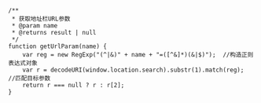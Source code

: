    /**
     * 获取地址栏URL参数
     * @param name
     * @returns result | null
     */
    function getUrlParam(name) {
        var reg = new RegExp("(^|&)" + name + "=([^&]*)(&|$)");  //构造正则表达式对象
        var r = decodeURI(window.location.search).substr(1).match(reg);  //匹配目标参数
        return r === null ? r : r[2];
    }